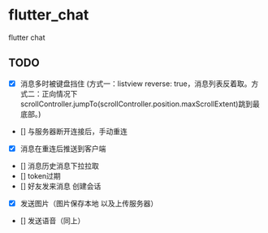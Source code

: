 # flutter_chat

flutter chat

## TODO
- [x] 消息多时被键盘挡住 (方式一：listview reverse: true，消息列表反着取。方式二：正向情况下scrollController.jumpTo(scrollController.position.maxScrollExtent)跳到最底部。)
- [] 与服务器断开连接后，手动重连
- [x] 消息在重连后推送到客户端
- [] 消息历史消息下拉拉取
- [] token过期
- [] 好友发来消息 创建会话
- [x] 发送图片（图片保存本地 以及上传服务器）
- [] 发送语音（同上）
